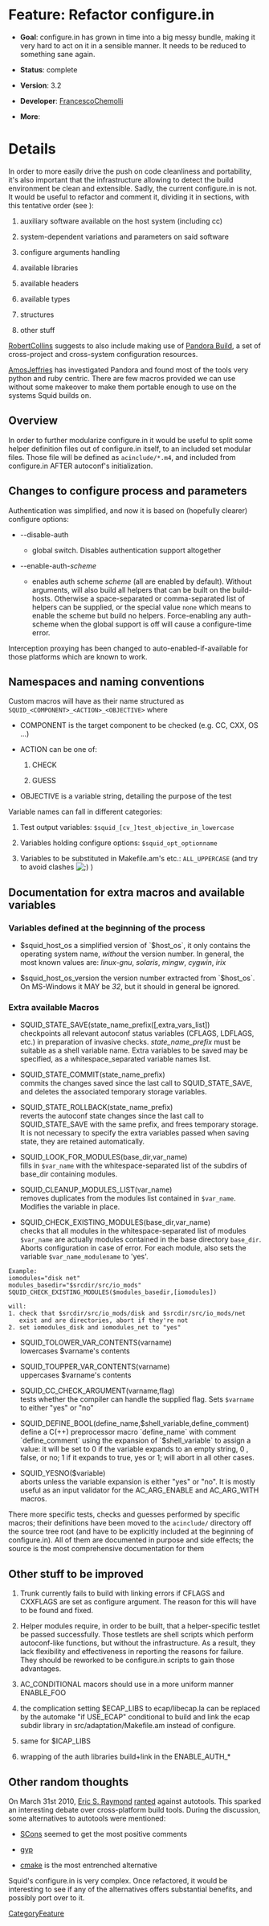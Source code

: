 # Feature: Refactor configure.in

  - **Goal**: configure.in has grown in time into a big messy bundle,
    making it very hard to act on it in a sensible manner. It needs to
    be reduced to something sane again.

  - **Status**: complete

  - **Version**: 3.2

  - **Developer**:
    [FrancescoChemolli](/FrancescoChemolli)

  - **More**:
    [](https://code.launchpad.net/~kinkie/squid/autoconf-refactor)

# Details

In order to more easily drive the push on code cleanliness and
portability, it's also important that the infrastructure allowing to
detect the build environment be clean and extensible. Sadly, the current
configure.in is not. It would be useful to refactor and comment it,
dividing it in sections, with this tentative order (see
[](http://www.gnu.org/software/autoconf/manual/autoconf.html#Autoconf-Input-Layout)):

1.  auxiliary software available on the host system (including cc)

2.  system-dependent variations and parameters on said software

3.  configure arguments handling

4.  available libraries

5.  available headers

6.  available types

7.  structures

8.  other stuff

[RobertCollins](/RobertCollins)
suggests to also include making use of [Pandora
Build](https://edge.launchpad.net/pandora-build), a set of cross-project
and cross-system configuration resources.

[AmosJeffries](/AmosJeffries)
has investigated Pandora and found most of the tools very python and
ruby centric. There are few macros provided we can use without some
makeover to make them portable enough to use on the systems Squid builds
on.

## Overview

In order to further modularize configure.in it would be useful to split
some helper definition files out of configure.in itself, to an included
set modular files. Those file will be defined as `acinclude/*.m4`, and
included from configure.in AFTER autoconf's initialization.

## Changes to configure process and parameters

Authentication was simplified, and now it is based on (hopefully
clearer) configure options:

  - \--disable-auth
    
      - global switch. Disables authentication support altogether

  - \--enable-auth-*scheme*
    
      - enables auth scheme *scheme* (all are enabled by default).
        Without arguments, will also build all helpers that can be built
        on the build-hosts. Otherwise a space-separated or
        comma-separated list of helpers can be supplied, or the special
        value `none` which means to enable the scheme but build no
        helpers. Force-enabling any auth-scheme when the global support
        is off will cause a configure-time error.

Interception proxying has been changed to auto-enabled-if-available for
those platforms which are known to work.

## Namespaces and naming conventions

Custom macros will have as their name structured as
`SQUID_<COMPONENT>_<ACTION>_<OBJECTIVE>` where

  - COMPONENT is the target component to be checked (e.g. CC, CXX, OS
    ...)

  - ACTION can be one of:
    
    1.  CHECK
    
    2.  GUESS

  - OBJECTIVE is a variable string, detailing the purpose of the test

Variable names can fall in different categories:

1.  Test output variables: `$squid_[cv_]test_objective_in_lowercase`

2.  Variables holding configure options: `$squid_opt_optionname`

3.  Variables to be substituted in Makefile.am's etc.: `ALL_UPPERCASE`
    (and try to avoid clashes
    ![;)](https://wiki.squid-cache.org/wiki/squidtheme/img/smile4.png) )

## Documentation for extra macros and available variables

### Variables defined at the beginning of the process

  - $squid_host_os  
    a simplified version of `$host_os`, it only contains the operating
    system name, *without* the version number. In general, the most
    known values are: *linux-gnu*, *solaris*, *mingw*, *cygwin*, *irix*

  - $squid_host_os_version  
    the version number extracted from `$host_os`. On MS-Windows it MAY
    be *32*, but it should in general be ignored.

### Extra available Macros

  - SQUID_STATE_SAVE(state_name_prefix(\[,extra_vars_list\])  
    checkpoints all relevant autoconf status variables (CFLAGS, LDFLAGS,
    etc.) in preparation of invasive checks. *state_name_prefix* must
    be suitable as a shell variable name. Extra variables to be saved
    may be specified, as a whitespace_separated variable names list.

  - SQUID_STATE_COMMIT(state_name_prefix)  
    commits the changes saved since the last call to SQUID_STATE_SAVE,
    and deletes the associated temporary storage variables.

  - SQUID_STATE_ROLLBACK(state_name_prefix)  
    reverts the autoconf state changes since the last call to
    SQUID_STATE_SAVE with the same prefix, and frees temporary
    storage. It is not necessary to specify the extra variables passed
    when saving state, they are retained automatically.

  - SQUID_LOOK_FOR_MODULES(base_dir,var_name)  
    fills in `$var_name` with the whitespace-separated list of the
    subdirs of base_dir containing modules.

  - SQUID_CLEANUP_MODULES_LIST(var_name)  
    removes duplicates from the modules list contained in `$var_name`.
    Modifies the variable in place.

  - SQUID_CHECK_EXISTING_MODULES(base_dir,var_name)  
    checks that all modules in the whitespace-separated list of modules
    `$var_name` are actually modules contained in the base directory
    `base_dir`. Aborts configuration in case of error. For each module,
    also sets the variable `$var_name_modulename` to 'yes'.

<!-- end list -->

    Example:
    iomodules="disk net"
    modules_basedir="$srcdir/src/io_mods"
    SQUID_CHECK_EXISTING_MODULES($modules_basedir,[iomodules])
    
    will:
    1. check that $srcdir/src/io_mods/disk and $srcdir/src/io_mods/net
       exist and are directories, abort if they're not
    2. set iomodules_disk and iomodules_net to "yes"

  - SQUID_TOLOWER_VAR_CONTENTS(varname)  
    lowercases $varname's contents

  - SQUID_TOUPPER_VAR_CONTENTS(varname)  
    uppercases $varname's contents

  - SQUID_CC_CHECK_ARGUMENT(varname,flag)  
    tests whether the compiler can handle the supplied flag. Sets
    `$varname` to either "yes" or "no"

  - SQUID_DEFINE_BOOL(define_name,$shell_variable,define_comment)  
    define a C(++) preprocessor macro `define_name` with comment
    `define_comment` using the expansion of `$shell_variable` to assign
    a value: it will be set to 0 if the variable expands to an empty
    string, 0 , false, or no; 1 if it expands to true, yes or 1; will
    abort in all other cases.

  - SQUID_YESNO($variable)  
    aborts unless the variable expansion is either "yes" or "no". It is
    mostly useful as an input validator for the AC_ARG_ENABLE and
    AC_ARG_WITH macros.

There more specific tests, checks and guesses performed by specific
macros; their definitions have been moved to the `acinclude/` directory
off the source tree root (and have to be explicitly included at the
beginning of configure.in). All of them are documented in purpose and
side effects; the source is the most comprehensive documentation for
them

## Other stuff to be improved

1.  Trunk currently fails to build with linking errors if CFLAGS and
    CXXFLAGS are set as configure argument. The reason for this will
    have to be found and fixed.

2.  Helper modules require, in order to be built, that a helper-specific
    testlet be passed successfully. Those testlets are shell scripts
    which perform autoconf-like functions, but without the
    infrastructure. As a result, they lack flexibility and effectiveness
    in reporting the reasons for failure. They should be reworked to be
    configure.in scripts to gain those advantages.

3.  AC_CONDITIONAL macors should use in a more uniform manner
    ENABLE_FOO

4.  the complication setting $ECAP_LIBS to ecap/libecap.la can be
    replaced by the automake "if USE_ECAP" conditional to build and
    link the ecap subdir library in src/adaptation/Makefile.am instead
    of configure.

5.  same for $ICAP_LIBS

6.  wrapping of the auth libraries build+link in the ENABLE_AUTH_\*

## Other random thoughts

On March 31st 2010, [Eric S. Raymond](http://www.catb.org/~esr/)
[ranted](http://esr.ibiblio.org/?p=1877) against autotools. This sparked
an interesting debate over cross-platform build tools. During the
discussion, some alternatives to autotools were mentioned:

  - [SCons](http://www.scons.org/) seemed to get the most positive
    comments

  - [gyp](http://code.google.com/p/gyp/)

  - [cmake](http://www.cmake.org/) is the most entrenched alternative

Squid's configure.in is very complex. Once refactored, it would be
interesting to see if any of the alternatives offers substantial
benefits, and possibly port over to it.

[CategoryFeature](/CategoryFeature)
